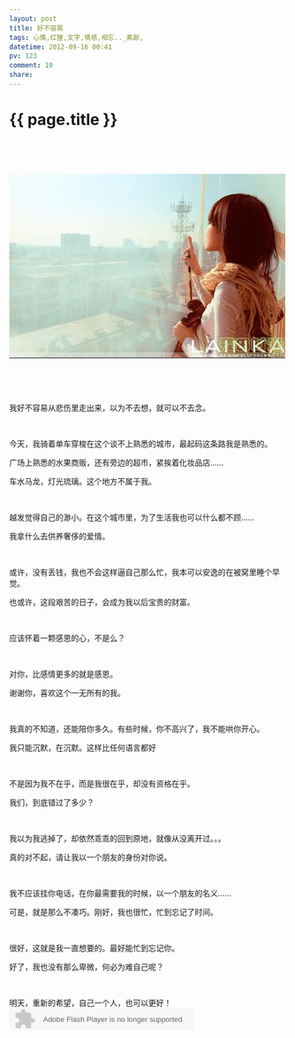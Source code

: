 ```yaml
---
layout: post
title: 好不容易
tags: 心情,红狸,文字,情感,相忘.._素颜,
datetime: 2012-09-16 00:41
pv: 123
comment: 10
share: 
---
```


{{ page.title }}
================

 <p>&nbsp;</p><p>&nbsp;</p><p><img src="/images/96dda144ad34598226510a110cf431adcaef845e.jpg"                                    width="500" height="333" /></p><p>&nbsp;</p><p>&nbsp;</p><p>我好不容易从悲伤里走出来，以为不去想，就可以不去念。</p><p>&nbsp;</p><p>今天，我骑着单车穿梭在这个谈不上熟悉的城市，最起码这条路我是熟悉的。</p><p>广场上熟悉的水果商贩，还有旁边的超市，紧挨着化妆品店……</p><p>车水马龙，灯光琉璃。这个地方不属于我。</p><p>&nbsp;</p><p>越发觉得自己的渺小。在这个城市里，为了生活我也可以什么都不顾……</p><p>我拿什么去供养奢侈的爱情。</p><p>&nbsp;</p><p>或许，没有丢钱，我也不会这样逼自己那么忙，我本可以安逸的在被窝里睡个早觉。</p><p>也或许，这段艰苦的日子，会成为我以后宝贵的财富。</p><p>&nbsp;</p><p>应该怀着一颗感恩的心，不是么？</p><p>&nbsp;</p><p>对你，比感情更多的就是感恩。</p><p>谢谢你，喜欢这个一无所有的我。</p><p>&nbsp;</p><p>我真的不知道，还能陪你多久。有些时候，你不高兴了，我不能哄你开心。</p><p>我只能沉默，在沉默。这样比任何语言都好</p><p>&nbsp;</p><p>不是因为我不在乎，而是我很在乎，却没有资格在乎。</p><p>我们，到底错过了多少？</p><p>&nbsp;</p><p>我以为我逃掉了，却依然乖乖的回到原地，就像从没离开过。。。</p><p>真的对不起，请让我以一个朋友的身份对你说。</p><p>&nbsp;</p><p>我不应该挂你电话，在你最需要我的时候，以一个朋友的名义……</p><p>可是，就是那么不凑巧。刚好，我也很忙，忙到忘记了时间。</p><p>&nbsp;</p><p>很好，这就是我一直想要的。最好能忙到忘记你。</p><p>好了，我也没有那么卑微，何必为难自己呢？</p><p>&nbsp;</p><p>明天，重新的希望，自己一个人，也可以更好！<embed height="40" border="0" width="335" flashvars="id=13985931&autoPlay=true&replay=true" alt="" src="http://ting.baidu.com/widget/space/flash/SpaceMP3Player.swf" wmode="transparent" type="application/x-shockwave-flash" name="plugin" /><br /></p> 

